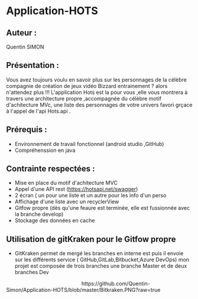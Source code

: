 # Application-HOTS

## Auteur : 

Quentin SIMON

## Présentation : 

Vous avez toujours voulu en savoir plus sur les personnages de la célèbre compagnie de création de jeux vidéo Bizzard entrainement ? alors n'attendez plus !!!
L'application Hots est la pour vous ,elle vous montrera à travers une architecture propre ,accompagnée du célèbre motif d'achitecture MVc, une liste des personnages de votre univers favori grçace à l'appel de l'api Hots.api .

## Prérequis :

* Environnement de travail fonctionnel (android studio ,GitHub)
* Compréhenssion en java 


## Contrainte respectées :

* Mise en place du motif d'achitecture MVC
* Appel d'une API rest (https://hotsapi.net/swagger)
* 2 écran ( un pour une liste et un autre pour les info d'un perso 
* Affichage d'une liste avec un recyclerView
* Gitfow propre (dès qu'une feaure est terminée, elle est fussionnée avec la branche develop)
* Stockage des données en cache 


## Utilisation de gitKraken pour le Gitfow propre

* GitKraken permet de mergé les branches en interne est puis il envoie sur les différents service ( GitHub,GitLab,Bitbucket,Azure DevOps) 
mon projet est composée de trois branches une branche Master et de deux branches Dev

<img scr="readme/Bitkraken.PNG" width="200"/> 
https://github.com/Quentin-Simon/Application-HOTS/blob/master/Bitkraken.PNG?raw=true
